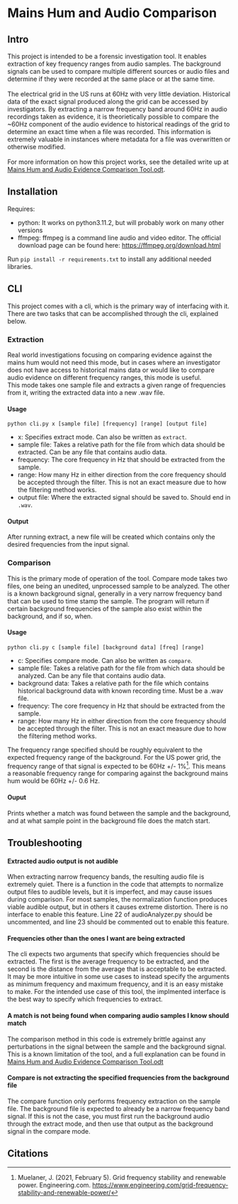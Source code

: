 # Mains Hum and Audio Comparison
## Intro
This project is intended to be a forensic investigation tool. It enables extraction of key frequency ranges from audio samples. The background signals can be used to compare multiple different sources or audio files and determine if they were recorded at the same place or at the same time.
<br/><br/>
The electrical grid in the US runs at 60Hz with very little deviation. Historical data of the exact signal produced along the grid can be accessed by investigators. By extracting a narrow frequency band around 60Hz in audio recordings taken as evidence, it is theorietically possible to compare the ~60Hz component of the audio evidence to historical readings of the grid to determine an exact time when a file was recorded. This information is extremely valuable in instances where metadata for a file was overwritten or otherwise modified.
<br/>
<br/>
For more information on how this project works, see the detailed write up at [Mains Hum and Audio Evidence Comparison Tool.odt](Mains_Hum_and_Audio_Evidence_Comparison_Tool.odt).
## Installation
Requires:
- python: It works on python3.11.2, but will probably work on many other versions
- ffmpeg: ffmpeg is a command line audio and video editor. The official download page can be found here: https://ffmpeg.org/download.html
<!-- end list -->
Run `pip install -r requirements.txt` to install any additional needed libraries.
## CLI
This project comes with a cli, which is the primary way of interfacing with it. There are two tasks that can be accomplished through the cli, explained below.
### Extraction
Real world investigations focusing on comparing evidence against the mains hum would not need this mode, but in cases where an investigator does not have access to historical mains data or would like to compare audio evidence on different frequency ranges, this mode is useful.
<br/>
This mode takes one sample file and extracts a given range of frequencies from it, writing the extracted data into a new .wav file.
#### Usage
`python cli.py x [sample file] [frequency] [range] [output file]`
<br/>
- x: Specifies extract mode. Can also be written as `extract`. <br/>
- sample file: Takes a relative path for the file from which data should be extracted. Can be any file that contains audio data. <br/>
- frequency: The core frequency in Hz that should be extracted from the sample.
- range: How many Hz in either direction from the core frequency should be accepted through the filter. This is not an exact measure due to how the filtering method works.
- output file: Where the extracted signal should be saved to. Should end in `.wav`.
#### Output
After running extract, a new file will be created which contains only the desired frequencies from the input signal.
### Comparison
This is the primary mode of operation of the tool. Compare mode takes two files, one being an unedited, unprocessed sample to be analyzed. The other is a known background signal, generally in a very narrow frequency band that can be used to time stamp the sample. The program will return if certain background frequencies of the sample also exist within the background, and if so, when.
#### Usage
`python cli.py c [sample file] [background data] [freq] [range]`
- c: Specifies compare mode. Can also be written as `compare`.
- sample file: Takes a relative path for the file from which data should be analyzed. Can be any file that contains audio data.
- background data: Takes a relative path for the file which contains historical background data with known recording time. Must be a .wav file.
- frequency: The core frequency in Hz that should be extracted from the sample.
- range: How many Hz in either direction from the core frequency should be accepted through the filter. This is not an exact measure due to how the filtering method works.
<!-- end list -->
The frequency range specified should be roughly equivalent to the expected frequency range of the background. For the US power grid, the frequency range of that signal is expected to be 60Hz +/- 1%[^1]. This means a reasonable frequency range for comparing against the background mains hum would be 60Hz +/- 0.6 Hz.
#### Ouput
Prints whether a match was found between the sample and the background, and at what sample point in the background file does the match start.
## Troubleshooting
#### Extracted audio output is not audible
When extracting narrow frequency bands, the resulting audio file is extremely quiet. There is a function in the code that attempts to normalize output files to audible levels, but it is imperfect, and may cause issues during comparison. For most samples, the normalization function produces viable audible output, but in others it causes extreme distortion. There is no interface to enable this feature. Line 22 of audioAnalyzer.py should be uncommented, and line 23 should be commented out to enable this feature.
#### Frequencies other than the ones I want are being extracted
The cli expects two arguments that specify which frequencies should be extracted. The first is the average frequency to be extracted, and the second is the distance from the average that is acceptable to be extracted. It may be more intuitive in some use cases to instead specify the arguments as minimum frequency and maximum frequency, and it is an easy mistake to make. For the intended use case of this tool, the implmented interface is the best way to specify which frequencies to extract.
#### A match is not being found when comparing audio samples I know should match
The comparison method in this code is extremely brittle against any perturbations in the signal between the sample and the background signal. This is a known limitation of the tool, and a full explanation can be found in [Mains Hum and Audio Evidence Comparison Tool.odt](Mains_Hum_and_Audio_Evidence_Comparison_Tool.odt)
#### Compare is not extracting the specified frequencies from the background file
The compare function only performs frequency extraction on the sample file. The background file is expected to already be a narrow frequency band signal. If this is not the case, you must first run the background audio through the extract mode, and then use that output as the background signal in the compare mode.
## Citations
[^1]:Muelaner, J. (2021, February 5). Grid frequency stability and renewable power. Engineering.com. https://www.engineering.com/grid-frequency-stability-and-renewable-power/
